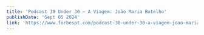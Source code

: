 ```yaml
---
title: 'Podcast 30 Under 30 – A Viagem: João Maria Botelho'
publishDate: 'Sept 05 2024'
link: 'https://www.forbespt.com/podcast-30-under-30-a-viagem-joao-maria-botelho/'
---
```

